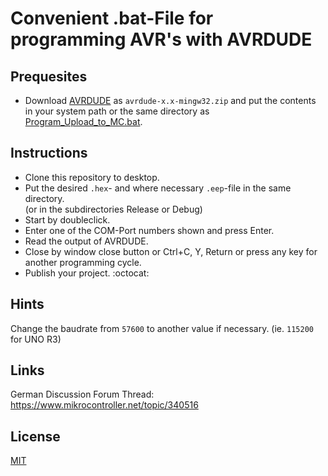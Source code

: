# Convenient .bat-File for programming AVR's with AVRDUDE

## Prequesites

* Download [AVRDUDE](http://download.savannah.gnu.org/releases/avrdude/?C=M;O=D) as `avrdude-x.x-mingw32.zip`
  and put the contents in your system path or the same directory as [Program_Upload_to_MC.bat](./Program_Upload_to_MC.bat).

## Instructions

* Clone this repository to desktop.
* Put the desired `.hex`- and where necessary `.eep`-file in the same directory.  
(or in the subdirectories Release or Debug)
* Start by doubleclick.
* Enter one of the COM-Port numbers shown and press Enter.
* Read the output of AVRDUDE.
* Close by window close button or Ctrl+C, Y, Return or press any key for another programming cycle.
* Publish your project. :octocat:

## Hints

Change the baudrate from `57600` to another value if necessary. (ie. `115200` for UNO R3)

## Links

German Discussion Forum Thread:
https://www.mikrocontroller.net/topic/340516

## License

[MIT](./LICENSE)
